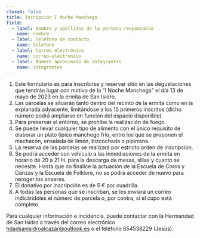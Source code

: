 ```yaml
---
closed: false
title: Incripción I Noche Manchega
field:
  - label: Nombre y apellidos de la persona responsable
    name: nombre
  - label: Teléfono de contacto
    name: telefono
  - label: Correo electrónico
    name: correo-electronico
  - label: Número aproximado de integrantes
    name: integrantes
---
```


1. Este formulario es para inscribirse y reservar sitio en las degustaciones que tendrán lugar con motivo de la "I Noche Manchega" el día 13 de mayo de 2023 en la ermita de San Isidro.
2. Las parcelas se situarán tanto dentro del recinto de la ermita como en la explanada adyacente, limitándose a los 15 primeros inscritos (dicho número podrá ampliarse en función del espacio disponible).
3. Para preservar el entorno, se prohíbe la realización de fuego.
4. Se puede llevar cualquier tipo de alimento con el único requisito de elaborar un plato típico manchego frío, entre los que se proponen el machacón, ensalada de limón, bizcochada o pipirrana.
5. La reserva de las parcelas se realizará por estricto orden de inscripción.
6. Se podrá acceder con vehículo a las inmediaciones de la ermita en horario de 20 a 21 H. para la descarga de mesas, sillas y cuanto se necesite. Hasta que no finalice la actuación de la Escuela de Coros y Danzas y la Escuela de Folklore, no se podrá acceder de nuevo para recoger los enseres.
7. El donativo por inscripción es de 5 € por cuadrilla.
8. A todas las personas que se inscriban, se les enviará un correo indicándoles el número de parcela o, por contra, si el cupo está completo.

Para cualquier información e incidencia, puede contactar con la Hermandad de San Isidro a través del correo electrónico hdadsanisidroalcazar@outlook.es o el teléfono 654538229 (Jesús).

